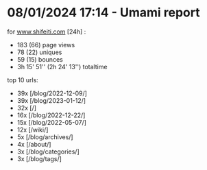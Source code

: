 # 08/01/2024 17:14 - Umami report
for www.shifeiti.com [24h] :

 - 183 (66) page views
 - 78 (22) uniques
 - 59 (15) bounces
 - 3h 15' 51'' (2h 24' 13'') totaltime


top 10 urls:
 - 39x [/blog/2022-12-09/]
 - 39x [/blog/2023-01-12/]
 - 32x [/]
 - 16x [/blog/2022-12-22/]
 - 15x [/blog/2022-05-07/]
 - 12x [/wiki/]
 - 5x [/blog/archives/]
 - 4x [/about/]
 - 3x [/blog/categories/]
 - 3x [/blog/tags/]


